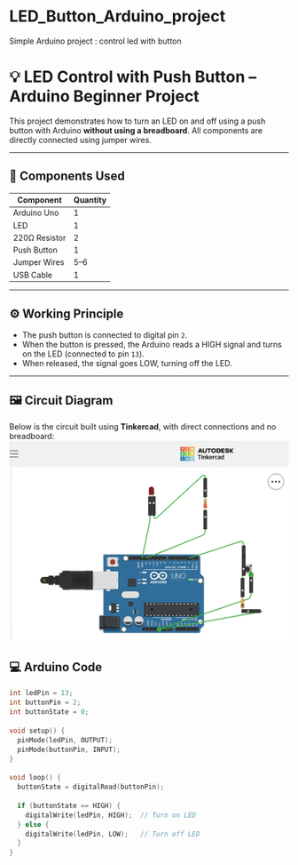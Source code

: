 # LED_Button_Arduino_project
Simple Arduino project : control led with button
# 💡 LED Control with Push Button – Arduino Beginner Project

This project demonstrates how to turn an LED on and off using a push button with Arduino **without using a breadboard**. All components are directly connected using jumper wires.

---

## 🧰 Components Used

| Component      | Quantity |
|----------------|----------|
| Arduino Uno    | 1        |
| LED            | 1        |
| 220Ω Resistor  | 2        |
| Push Button    | 1        |
| Jumper Wires   | 5–6      |
| USB Cable      | 1        |

---

## ⚙️ Working Principle

- The push button is connected to digital pin `2`.
- When the button is pressed, the Arduino reads a HIGH signal and turns on the LED (connected to pin `13`).
- When released, the signal goes LOW, turning off the LED.

---

## 🖼️ Circuit Diagram

Below is the circuit built using **Tinkercad**, with direct connections and no breadboard:
![Circuit Diagram](IMG_20250802_220605.jpg)



## 💻 Arduino Code

```cpp
int ledPin = 13;       
int buttonPin = 2;     
int buttonState = 0;

void setup() {
  pinMode(ledPin, OUTPUT);
  pinMode(buttonPin, INPUT);
}

void loop() {
  buttonState = digitalRead(buttonPin);

  if (buttonState == HIGH) {
    digitalWrite(ledPin, HIGH);  // Turn on LED
  } else {
    digitalWrite(ledPin, LOW);   // Turn off LED
  }
}
